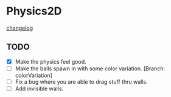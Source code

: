 # Physics2D

[changelog](CHANGELOG.MD)

## TODO

- [x] Make the physics feel good.
- [ ] Make the balls spawn in with some color variation.        [Branch: colorVariation]
- [ ] Fix a bug where you are able to drag stuff thru walls.
- [ ] Add invisible walls.
